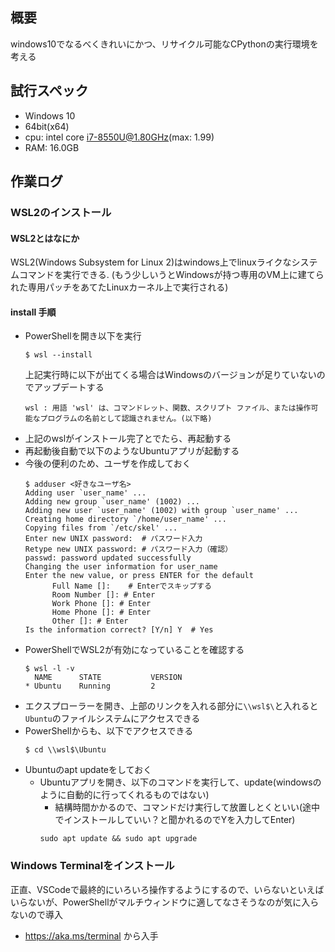 ## 概要
windows10でなるべくきれいにかつ、リサイクル可能なCPythonの実行環境を考える
## 試行スペック
- Windows 10
- 64bit(x64)
- cpu: intel core i7-8550U@1.80GHz(max: 1.99)
- RAM: 16.0GB
## 作業ログ
### WSL2のインストール
#### WSL2とはなにか
WSL2(Windows Subsystem for Linux 2)はwindows上でlinuxライクなシステムコマンドを実行できる.
(もう少しいうとWindowsが持つ専用のVM上に建てられた専用パッチをあてたLinuxカーネル上で実行される)
#### install 手順
- PowerShellを開き以下を実行
  ```
  $ wsl --install
  ```
  上記実行時に以下が出てくる場合はWindowsのバージョンが足りていないのでアップデートする
  ```
  wsl : 用語 'wsl' は、コマンドレット、関数、スクリプト ファイル、または操作可能なプログラムの名前として認識されません。(以下略)
  ```
- 上記のwslがインストール完了とでたら、再起動する
- 再起動後自動で以下のようなUbuntuアプリが起動する
- 今後の便利のため、ユーザを作成しておく
  ```
  $ adduser <好きなユーザ名>
  Adding user `user_name' ...
  Adding new group `user_name' (1002) ...
  Adding new user `user_name' (1002) with group `user_name' ...
  Creating home directory `/home/user_name' ...
  Copying files from `/etc/skel' ...
  Enter new UNIX password:  # パスワード入力
  Retype new UNIX password: # パスワード入力（確認）
  passwd: password updated successfully
  Changing the user information for user_name
  Enter the new value, or press ENTER for the default
        Full Name []:    # Enterでスキップする
        Room Number []: # Enter
        Work Phone []: # Enter
        Home Phone []: # Enter
        Other []: # Enter
  Is the information correct? [Y/n] Y  # Yes
  ```
- PowerShellでWSL2が有効になっていることを確認する
  ```
  $ wsl -l -v
    NAME      STATE           VERSION
  * Ubuntu    Running         2
  ```
- エクスプローラーを開き、上部のリンクを入れる部分に`\\wsl$\`と入れると`Ubuntu`のファイルシステムにアクセスできる
- PowerShellからも、以下でアクセスできる
  ```
  $ cd \\wsl$\Ubuntu
  ```
- Ubuntuのapt updateをしておく
  - Ubuntuアプリを開き、以下のコマンドを実行して、update(windowsのように自動的に行ってくれるものではない)
    - 結構時間かかるので、コマンドだけ実行して放置しとくといい(途中でインストールしていい？と聞かれるのでYを入力してEnter)
    ```
    sudo apt update && sudo apt upgrade
    ```
### Windows Terminalをインストール
正直、VSCodeで最終的にいろいろ操作するようにするので、いらないといえばいらないが、PowerShellがマルチウィンドウに適してなさそうなのが気に入らないので導入
- https://aka.ms/terminal から入手
